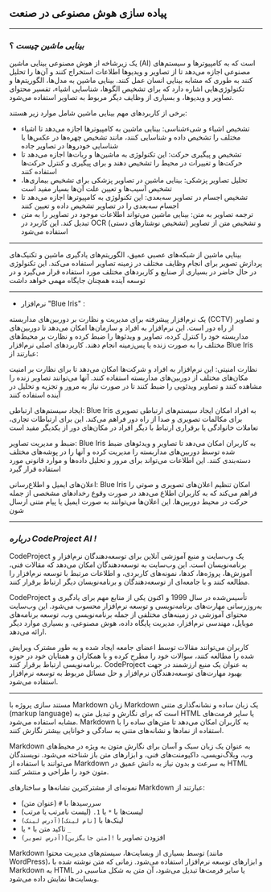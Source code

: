 ## پیاده سازی هوش مصنوعی در صنعت
----

### ***بینایی ماشین چیست*** ؟

 یک زیرشاخه از هوش مصنوعی بینایی ماشین (AI) است که به کامپیوترها و سیستم‌های مصنوعی اجازه می‌دهد تا از تصاویر و ویدیوها اطلاعات استخراج کنند و آن‌ها را تحلیل کنند به طوری که مشابه بینایی انسان عمل کنند. بینایی ماشین به مدل‌ها، الگوریتم‌ها و تکنولوژی‌هایی اشاره دارد که برای تشخیص الگوها، شناسایی اشیاء، تفسیر محتوای تصاویر و ویدیوها، و بسیاری از وظایف دیگر مربوط به تصاویر استفاده می‌شود.

برخی از کاربردهای مهم بینایی ماشین شامل موارد زیر هستند:

 - تشخیص اشیاء و شیءشناسی: بینایی ماشین به کامپیوترها اجازه می‌دهد تا اشیاء مختلف را تشخیص داده و شناسایی کنند، مانند تشخیص چهره‌ها در عکس‌ها یا شناسایی خودروها در تصاویر جاده
 - تشخیص و پیگیری حرکت: این تکنولوژی به ماشین‌ها و ربات‌ها اجازه می‌دهد تا حرکت‌ها و تغییرات در محیط را تشخیص دهند و برای پیگیری و کنترل حرکت‌ها استفاده کنند
 - تحلیل تصاویر پزشکی: بینایی ماشین در تصاویر پزشکی برای تشخیص بیماری‌ها، تشخیص آسیب‌ها و تعیین علت آن‌ها بسیار مفید است
 - تشخیص اجسام در تصاویر سه‌بعدی: این تکنولوژی به کامپیوترها اجازه می‌دهد تا اجسام سه‌بعدی را در تصاویر تشخیص داده و تعیین کنند
 - ترجمه تصاویر به متن: بینایی ماشین می‌تواند اطلاعات موجود در تصاویر را به متن تبدیل کند. این کاربرد در OCR (تشخیص نوشتارهای دستی) و تشخیص متن از تصاویر استفاده می‌شود
----

بینایی ماشین از شبکه‌های عصبی عمیق، الگوریتم‌های یادگیری ماشین و تکنیک‌های پردازش تصویر برای انجام وظایف مختلف در زمینه تصاویر استفاده می‌کند. این تکنولوژی در حال حاضر در بسیاری از صنایع و کاربردهای مختلف مورد استفاده قرار می‌گیرد و در توسعه آینده همچنان جایگاه مهمی خواهد داشت


----


- نرم‌افزار "Blue Iris" :

 یک نرم‌افزار پیشرفته برای مدیریت و نظارت بر دوربین‌های مداربسته (CCTV) و تصاویر از راه دور است. این نرم‌افزار به افراد و سازمان‌ها امکان می‌دهد تا دوربین‌های مداربسته خود را کنترل کرده، تصاویر و ویدئوها را ضبط کرده و نظارت بر محیط‌های مختلف را به صورت زنده یا پس‌زمینه انجام دهند. کاربردهای اصلی نرم‌افزار Blue Iris عبارتند از:

 نظارت امنیتی: این نرم‌افزار به افراد و شرکت‌ها امکان می‌دهد تا برای نظارت بر امنیت مکان‌های مختلف از دوربین‌های مداربسته استفاده کنند. آنها می‌توانند تصاویر زنده را مشاهده کنند و تصاویر ویدئویی را ضبط کنند تا در صورت نیاز به مرور و تجزیه و تحلیل در آینده استفاده کنند

ایجاد سیستم‌های ارتباطی: Blue Iris به افراد امکان ایجاد سیستم‌های ارتباطی تصویری برای مکالمات تصویری و صدا از راه دور فراهم می‌کند. این برای ارتباطات تجاری، تعاملات خانوادگی یا برقراری ارتباط با دیگر افراد در مکان‌های دور از یکدیگر مفید است

ضبط و مدیریت تصاویر: Blue Iris به کاربران امکان می‌دهد تا تصاویر و ویدئوهای ضبط شده توسط دوربین‌های مداربسته را مدیریت کرده و آنها را در پوشه‌های مختلف دسته‌بندی کنند. این اطلاعات می‌تواند برای مرور و تحلیل داده‌ها و موارد قانونی مورد استفاده قرار گیرد

اعلان‌های ایمیل و اطلاع‌رسانی: Blue Iris امکان تنظیم اعلان‌های تصویری و صوتی را فراهم می‌کند که به کاربران اطلاع می‌دهد در صورت وقوع رخدادهای مشخصی از جمله حرکت در محیط دوربین‌ها. این اعلان‌ها می‌توانند به صورت ایمیل یا پیام متنی ارسال شون

 
----

### ***درباره CodeProject AI !***

CodeProject یک وب‌سایت و منبع آموزشی آنلاین برای توسعه‌دهندگان نرم‌افزار و برنامه‌نویسان است. این وب‌سایت به توسعه‌دهندگان امکان می‌دهد که مقالات فنی، آموزش‌ها، پروژه‌ها، کدها، نمونه‌های کاربردی، و اطلاعات مرتبط با توسعه نرم‌افزار را مطالعه کنند و با جامعه‌ای از توسعه‌دهندگان و برنامه‌نویسان دیگر ارتباط برقرار کنند.

CodeProject تأسیس‌شده در سال 1999 و اکنون یکی از منابع مهم برای یادگیری و به‌روزرسانی مهارت‌های برنامه‌نویسی و توسعه نرم‌افزار محسوب می‌شود. این وب‌سایت محتوای آموزشی در زمینه‌های مختلفی از جمله برنامه‌نویسی وب، توسعه برنامه‌های موبایل، مهندسی نرم‌افزار، مدیریت پایگاه داده، هوش مصنوعی، و بسیاری موارد دیگر ارائه می‌دهد.

کاربران می‌توانند مقالات توسط اعضای جامعه ایجاد شده و به طور مشترک ویرایش شده را مطالعه کنند، سوالات خود را مطرح کرده و با همکاران و همتایان خود در حوزه برنامه‌نویسی ارتباط برقرار کنند. CodeProject به عنوان یک منبع ارزشمند در جهت بهبود مهارت‌های توسعه‌دهندگان نرم‌افزار و حل مسائل مربوط به توسعه نرم‌افزار استفاده می‌شود.


----










مستند سازی پروژه با Markdown
زبان Markdown یک زبان ساده و نشانه‌گذاری متنی (markup language) است که برای نگارش و تبدیل متن به HTML یا سایر فرمت‌های مشابه استفاده می‌شود. Markdown به کاربران امکان می‌دهد تا متن‌های ساده را با استفاده از نمادها و نشانه‌های متنی به سادگی و خوانایی بیشتر نگارش کنند.

Markdown به عنوان یک زبان سبک و آسان برای نگارش متون به ویژه در محیط‌های وب، وبلاگ‌نویسی، داکیومنت‌های فنی، و ابزارهای متن باز شناخته می‌شود. نویسندگان می‌توانند با استفاده از Markdown به سرعت و بدون نیاز به دانش عمیق در HTML متون خود را طراحی و منتشر کنند.

نمونه‌ای از مشترکترین نشانه‌ها و ساختارهای Markdown عبارتند از:

- سررسیدها با `#` (عنوان متن)
- لیست‌ها با `*` یا `1.` (لیست نامرتب یا مرتب)
- لینک‌ها با `[نام لینک](آدرس لینک)`
- تاکید متن با `*` یا `_`
- افزودن تصاویر با `![متن جایگزین](آدرس تصویر)`

Markdown توسط بسیاری از وبسایت‌ها، سیستم‌های مدیریت محتوا (مانند WordPress)، و ابزارهای توسعه نرم‌افزار استفاده می‌شود. زمانی که متن نوشته شده با Markdown به HTML یا سایر فرمت‌ها تبدیل می‌شود، آن متن به شکل مناسبی در وبسایت‌ها نمایش داده می‌شود.


















